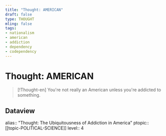 ```yaml
---
title: "Thought: AMERICAN"
draft: false
type: THOUGHT
mling: false
tags:
- nationalism
- american
- addiction
- dependency
- codependency
---
```

# Thought: AMERICAN
> [!Thought-en]
> You're not really an American unless you're addicted to something.

## Dataview
alias:: "Thought: The Ubiquitousness of Addiction in America"
ptopic:: [[topic-POLITICAL-SCIENCE]]
level:: 4

